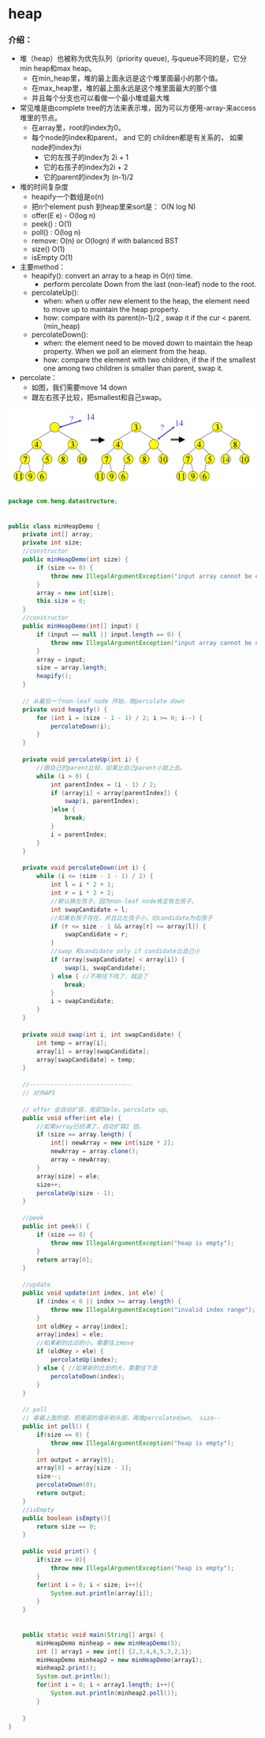 # heap

### 介绍：

* 堆（heap）也被称为优先队列（priority queue\), 与queue不同的是，它分min heap和max heap。
  * 在min\_heap里，堆的最上面永远是这个堆里面最小的那个值。
  * 在max\_heap里，堆的最上面永远是这个堆里面最大的那个值
  * 并且每个分支也可以看做一个最小堆或最大堆
* 常见堆是由complete tree的方法来表示堆，因为可以方便用-array-来access堆里的节点。
  * 在array里，root的index为0。
  * 每个node的index和parent， and 它的 children都是有关系的， 如果node的index为i
    * 它的左孩子的index为 2i + 1
    * 它的右孩子的index为2i + 2 
    * 它的parent的index为 \(n-1\)/2
* 堆的时间复杂度
  * heapify一个数组是o\(n\)
  * 把n个element push 到heap里来sort是： O\(N log N\)
  * offer\(E e\) - O\(log n\)
  * peek\(\) : O\(1\)
  * poll\(\) : O\(log n\)
  * remove: O\(n\)  or O\(logn\) if with balanced BST  
  * size\(\) O\(1\)
  * isEmpty O\(1\)
* 主要method：
  * heapify\(\):  convert an array to a heap in O\(n\) time.
    * perform percolate Down from the last \(non-leaf\) node to the root. 
  * percolateUp\(\): 
    * when: when u offer new element to the heap, the element need to move up to maintain the heap property. 
    * how: compare with its parent\(n-1\)/2 , swap it if the cur &lt; parent.  \(min\_heap\) 
  * percolateDown\(\):
    * when: the element need to be moved down to maintain the heap property. When we poll an element from the heap.
    * how: compare the element with two children, if the if the smallest one among two children is smaller than parent, swap it. 
* percolate：
  * 如图，我们需要move 14 down
  * 跟左右孩子比较，把smallest和自己swap。

![](../.gitbook/assets/image%20%2830%29.png)

```java
package com.heng.datastructure;


public class minHeapDemo {
    private int[] array;
    private int size;
    //constructor
    public minHeapDemo(int size) {
        if (size <= 0) {
            throw new IllegalArgumentException("input array cannot be empty");
        }
        array = new int[size];
        this.size = 0;
    }
    //constructor
    public minHeapDemo(int[] input) {
        if (input == null || input.length == 0) {
            throw new IllegalArgumentException("input array cannot be null or empty.");
        }
        array = input;
        size = array.length;
        heapify();
    }

    // 从最后一个non-leaf node 开始，做percolate down
    private void heapify() {
        for (int i = (size - 1 - 1) / 2; i >= 0; i--) {
            percolateDown(i);
        }
    }

    private void percolateUp(int i) {
        //跟自己的parent比较，如果比自己parent小就上去。
        while (i > 0) {
            int parentIndex = (i - 1) / 2;
            if (array[i] < array[parentIndex]) {
                swap(i, parentIndex);
            }else {
                break;
            }
            i = parentIndex;
        }
    }

    private void percolateDown(int i) {
        while (i <= (size - 1 - 1) / 2) {
            int l = i * 2 + 1;
            int r = i * 2 + 2;
            //默认换左孩子，因为non-leaf node肯定有左孩子。
            int swapCandidate = l;
            //如果右孩子存在，并且比左孩子小，切candidate为右孩子
            if (r <= size - 1 && array[r] <= array[l]) {
                swapCandidate = r;
            }
            //swap 和candidate only if candidate比自己小
            if (array[swapCandidate] < array[i]) {
                swap(i, swapCandidate);
            } else { //不用往下找了，就这了
                break;
            }
            i = swapCandidate;
        }
    }

    private void swap(int i, int swapCandidate) {
        int temp = array[i];
        array[i] = array[swapCandidate];
        array[swapCandidate] = temp;
    }

    //-----------------------------
    // 对外API

    // offer 会自动扩容，尾部加ele，percolate up。
    public void offer(int ele) {
        //如果array已经满了，自动扩容2 倍。
        if (size == array.length) {
            int[] newArray = new int[size * 2];
            newArray = array.clone();
            array = newArray;
        }
        array[size] = ele;
        size++;
        percolateUp(size - 1);
    }

    //peek
    public int peek() {
        if (size == 0) {
            throw new IllegalArgumentException("heap is empty");
        }
        return array[0];
    }

    //update
    public void update(int index, int ele) {
        if (index < 0 || index >= array.length) {
            throw new IllegalArgumentException("invalid index range");
        }
        int oldKey = array[index];
        array[index] = ele;
        //如果新的比旧的小，需要往上move
        if (oldKey > ele) {
            percolateUp(index);
        } else { //如果新的比旧的大，需要往下走
            percolateDown(index);
        }
    }

    // poll
    // 拿最上面的值，把尾部的值补到头部，再做percolatedown。 size--
    public int poll() {
        if(size == 0) {
            throw new IllegalArgumentException("heap is empty");
        }
        int output = array[0];
        array[0] = array[size - 1];
        size--;
        percolateDown(0);
        return output;
    }
    //isEmpty
    public boolean isEmpty(){
        return size == 0;
    }

    public void print() {
        if(size == 0){
            throw new IllegalArgumentException("heap is empty");
        }
        for(int i = 0; i < size; i++){
            System.out.println(array[i]);
        }
    }


    public static void main(String[] args) {
        minHeapDemo minheap = new minHeapDemo(5);
        int [] array1 = new int[] {2,3,4,6,5,3,2,1};
        minHeapDemo minheap2 = new minHeapDemo(array1);
        minheap2.print();
        System.out.println();
        for(int i = 0; i < array1.length; i++){
            System.out.println(minheap2.poll());
        }

    }
}

```

